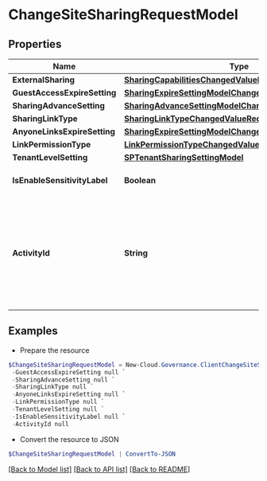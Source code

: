 # ChangeSiteSharingRequestModel
## Properties

Name | Type | Description | Notes
------------ | ------------- | ------------- | -------------
**ExternalSharing** | [**SharingCapabilitiesChangedValueRequestModel**](SharingCapabilitiesChangedValueRequestModel.md) |  | [optional] 
**GuestAccessExpireSetting** | [**SharingExpireSettingModelChangedValueRequestModel**](SharingExpireSettingModelChangedValueRequestModel.md) |  | [optional] 
**SharingAdvanceSetting** | [**SharingAdvanceSettingModelChangedValueRequestModel**](SharingAdvanceSettingModelChangedValueRequestModel.md) |  | [optional] 
**SharingLinkType** | [**SharingLinkTypeChangedValueRequestModel**](SharingLinkTypeChangedValueRequestModel.md) |  | [optional] 
**AnyoneLinksExpireSetting** | [**SharingExpireSettingModelChangedValueRequestModel**](SharingExpireSettingModelChangedValueRequestModel.md) |  | [optional] 
**LinkPermissionType** | [**LinkPermissionTypeChangedValueRequestModel**](LinkPermissionTypeChangedValueRequestModel.md) |  | [optional] 
**TenantLevelSetting** | [**SPTenantSharingSettingModel**](SPTenantSharingSettingModel.md) |  | [optional] 
**IsEnableSensitivityLabel** | **Boolean** |  | [optional] [default to $false]
**ActivityId** | **String** | An unique identifier for the activity which can be used to find configuration in the dynamic service if it is assign by IT | [optional] 

## Examples

- Prepare the resource
```powershell
$ChangeSiteSharingRequestModel = New-Cloud.Governance.ClientChangeSiteSharingRequestModel  -ExternalSharing null `
 -GuestAccessExpireSetting null `
 -SharingAdvanceSetting null `
 -SharingLinkType null `
 -AnyoneLinksExpireSetting null `
 -LinkPermissionType null `
 -TenantLevelSetting null `
 -IsEnableSensitivityLabel null `
 -ActivityId null
```

- Convert the resource to JSON
```powershell
$ChangeSiteSharingRequestModel | ConvertTo-JSON
```

[[Back to Model list]](../README.md#documentation-for-models) [[Back to API list]](../README.md#documentation-for-api-endpoints) [[Back to README]](../README.md)

